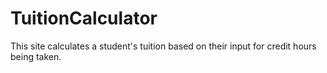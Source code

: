 # TuitionCalculator
This site calculates a student's tuition based on their input for credit hours being taken.
